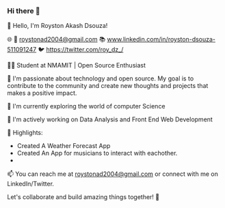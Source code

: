 ### Hi there 👋



👋 Hello, I'm Royston Akash Dsouza!

🌐 
📧 roystonad2004@gmail.com
📚 www.linkedin.com/in/royston-dsouza-511091247
🐦 https://twitter.com/roy_dz_/

👨‍💻 Student at NMAMIT  | Open Source Enthusiast

🚀 I'm passionate about technology and open source. My goal is to contribute to the community and create new thoughts and projects that makes a positive impact.

🌱 I'm currently exploring the world of computer Science

🔭 I'm actively working on Data Analysis and Front End Web Development

🌟 Highlights:
- Created A Weather Forecast App
- Created An App for musicians to interact with eachother.
- 


📫 You can reach me at roystonad2004@gmail.com or connect with me on LinkedIn/Twitter.

Let's collaborate and build amazing things together! 🤝
